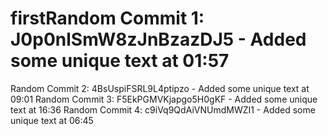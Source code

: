 # firstRandom Commit 1: J0p0nlSmW8zJnBzazDJ5 - Added some unique text at 01:57
Random Commit 2: 4BsUspiFSRL9L4ptipzo - Added some unique text at 09:01
Random Commit 3: F5EkPGMVKjapgo5H0gKF - Added some unique text at 16:36
Random Commit 4: c9iVq9QdAiVNUmdMWZI1 - Added some unique text at 06:45
